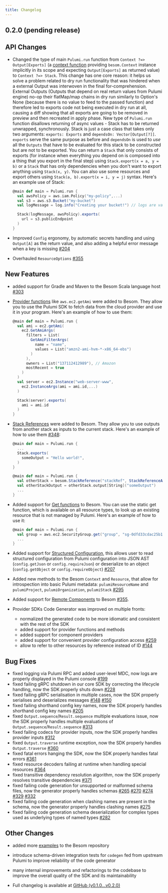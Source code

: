 ```yaml
---
title: Changelog
---
```


0.2.0 (pending release)
---

## API Changes

* Changed the type of main `Pulumi.run` function from `Context ?=> Output[Exports]` (a [context function](https://docs.scala-lang.org/scala3/reference/contextual/context-functions.html) providing `besom.Context` 
  instance implicitly in its scope and expecting `Output[Exports]` as returned value) to `Context ?=> Stack`. This change has one core 
  reason: it helps us solve a problem related to dry run functionality that was hindered when a external Output was interwoven in the final
  for-comprehension. External Outputs (Outputs that depend on real return values from Pulumi engine) no-op their flatMap/map chains in dry
  run similarly to Option's None (because there is no value to feed to the passed function) and therefore led to exports code not being
  executed in dry run at all, causing a diff showing that all exports are going to be removed in preview and then recreated in apply phase.
  New type of `Pulumi.run` function disallows returning of async values - Stack has to be returned unwrapped, synchronously. Stack is just a
  case class that takes only two arguments: `exports: Exports` and `dependsOn: Vector[Output[?]]`. `exports` serve the same purpose as
  before and `dependsOn` is used to _use_ all the `Outputs` that have to be evaluated for this stack to be constructed but are not to be
  exported. You can return a `Stack` that only consists of exports (for instance when everything you depend on is composed into a thing that
  you export in the final step) using `Stack.export(x = a, y = b)` or a `Stack` that has only dependencies when you don't want to export
  anything using `Stack(x, y)`. You can also use some resources and export others using `Stack(a, b).export(x = i, y = j)` syntax.
  Here's an example use of Stack:
  ```scala
  @main def main = Pulumi.run {
    val awsPolicy = aws.iam.Policy("my-policy",...)
    val s3 = aws.s3.Bucket("my-bucket")
    val logMessage = log.info("Creating your bucket!") // logs are values too!
  
    Stack(logMessage, awsPolicy).exports(
      url = s3.publicEndpoint
    )
  }
  ```

* Improved `Config` ergonomy, by automatic secrets handling and using `Output[A]` as the return value, 
and also adding a helpful error message when a key is missing [#204](https://github.com/VirtusLab/besom/issues/204)

* Overhauled `ResourceOptions` [#355](https://github.com/VirtusLab/besom/pull/355)

## New Features

* added support for Gradle and Maven to the Besom Scala language host [#303](https://github.com/VirtusLab/besom/issues/303)

* [Provider functions](https://www.pulumi.com/docs/concepts/resources/functions/) like `aws.ec2.getAmi` were added to Besom. 
They allow you to use the Pulumi SDK to fetch data from the cloud provider and use it in your program. Here's an example of how to use them:

  ```scala 
  @main def main = Pulumi.run {
    val ami = ec2.getAmi(
      ec2.GetAmiArgs(
        filters = List(
          GetAmiFilterArgs(
            name = "name",
            values = List("amzn2-ami-hvm-*-x86_64-ebs")
          )
        ),
        owners = List("137112412989"), // Amazon
        mostRecent = true
      )
    )
    val server = ec2.Instance("web-server-www", 
      ec2.InstanceArgs(ami = ami.id,...)
    )
  
    Stack(server).exports(
      ami = ami.id
    )
  }
  ```

* [Stack References](https://www.pulumi.com/docs/concepts/stack/#stackreferences) were added to Besom. They allow you to use outputs from
  another stack as inputs to the current stack. Here's an example of how to use them [#348](https://github.com/VirtusLab/besom/pull/348):

  ```scala
  @main def main = Pulumi.run {
    ...
    Stack.exports(
      someOutput = "Hello world!",
    )
  }
  ```
  ```scala
  @main def main = Pulumi.run {
    val otherStack = besom.StackReference("stackRef", StackReferenceArgs("organization/source-stack-test/my-stack-name"))
    val otherStackOutput = otherStack.output[String]("someOutput")
    ...
  }
  ```

* Added support for [Get functions](https://www.pulumi.com/docs/concepts/resources/get/) to Besom. You can use the static get function, 
which is available on all resource types, to look up an existing resource that is not managed by Pulumi. Here's an example of how to use it:

  ```scala
  @main def main = Pulumi.run {
    val group = aws.ec2.SecurityGroup.get("group", "sg-0dfd33cdac25b1ec9")
    ...
  }
  ```

* Added support for [Structured Configuration](https://www.pulumi.com/docs/concepts/config/#structured-configuration), this allows user to
read structured configuration from Pulumi configuration into JSON AST (`config.getJson` or `config.requireJson`) 
or deserialize to an object (`config.getObject` or `config.requireObject`) [#207](https://github.com/VirtusLab/besom/issues/207)

* Added new methods to the Besom `Context` and `Resource`, that allow for introspection into basic Pulumi metadata:
`pulumiResourceName` and `pulumiProject`, `pulumiOrganization`, `pulumiStack` [#295](https://github.com/VirtusLab/besom/issues/295)

* Added support for [Remote Components](https://www.pulumi.com/docs/intro/concepts/programming-model/#remote-components) to Besom
  [#355](https://github.com/VirtusLab/besom/pull/355).

* Provider SDKs Code Generator was improved on multiple fronts:
  - normalized the generated code to be more idiomatic and consistent with the rest of the SDK
  - added support for provider functions and methods
  - added support for component providers 
  - added support for convenient provider configuration access [#259](https://github.com/VirtusLab/besom/issues/259)
  - allow to refer to other resources by reference instead of ID [#144](https://github.com/VirtusLab/besom/issues/144)

## Bug Fixes

* fixed logging via Pulumi RPC and added user-level MDC, now logs are properly displayed in the Pulumi console [#199](https://github.com/VirtusLab/besom/issues/199)
* fixed failing gRPC shutdown in our core SDK by correcting the lifecycle handling, now the SDK properly shuts down [#228](https://github.com/VirtusLab/besom/issues/228)
* fixed failing gRPC serialisation in multiple cases, now the SDK properly serialises and deserializes messages [#148](https://github.com/VirtusLab/besom/issues/148) [#150](https://github.com/VirtusLab/besom/issues/150)
* fixed failing shorthand config key names, now the SDK properly handles shorthand config key names [#205](https://github.com/VirtusLab/besom/issues/205)
* fixed `Output.sequence`/`Result.sequence` multiple evaluations issue, now the SDK properly handles multiple evaluations of `Output.sequence`/`Result.sequence` [#313](https://github.com/VirtusLab/besom/pull/313)
* fixed failing codecs for provider inputs, now the SDK properly handles provider inputs [#312](https://github.com/VirtusLab/besom/pull/312)
* fixed `Output.traverse` runtime exception, now the SDK properly handles `Output.traverse` [#360](https://github.com/VirtusLab/besom/pull/360)
* fixed fatal errors hanging the SDK, now the SDK properly handles fatal errors [#361](https://github.com/VirtusLab/besom/pull/361)
* fixed resource decoders failing at runtime when handling special resources [#364](https://github.com/VirtusLab/besom/pull/364)
* fixed transitive dependency resolution algorithm, now the SDK properly resolves transitive dependencies [#371](https://github.com/VirtusLab/besom/pull/371)
* fixed failing code generation for unsupported or malformed schema files, now the generator properly handles schemas [#265](https://github.com/VirtusLab/besom/pull/265) [#270](https://github.com/VirtusLab/besom/pull/270) [#274](https://github.com/VirtusLab/besom/pull/274) [#329](https://github.com/VirtusLab/besom/pull/329) [#332](https://github.com/VirtusLab/besom/pull/332) 
* fixed failing code generation when clashing names are present in the schema, now the generator properly handles clashing names [#275](https://github.com/VirtusLab/besom/pull/275)
* fixed failing code generation schema deserialization for complex types used as underlying types of named types [#282](https://github.com/VirtusLab/besom/pull/282)

## Other Changes

* added more [examples](https://github.com/VirtusLab/besom/blob/release/v0.2.0/examples/README.md) to the Besom repository
* introduce schema-driven integration tests for `codegen` fed from upstream Pulumi to improve reliability of the code generator
* many internal improvements and refactorings to the codebase to improve the overall quality of the SDK and its maintainability

* Full changelog is available at [GitHub (v0.1.0...v0.2.0)](https://github.com/VirtusLab/besom/compare/v0.1.0...v0.2.0)

